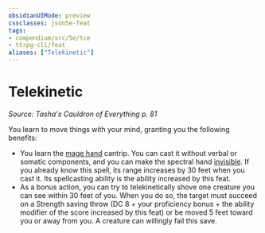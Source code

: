 ```yaml
---
obsidianUIMode: preview
cssclasses: json5e-feat
tags:
- compendium/src/5e/tce
- ttrpg-cli/feat
aliases: ["Telekinetic"]
---
```

# Telekinetic
*Source: Tasha's Cauldron of Everything p. 81*  

You learn to move things with your mind, granting you the following benefits:

- You learn the [mage hand](/3-Mechanics/CLI/spells/mage-hand.md) cantrip. You can cast it without verbal or somatic components, and you can make the spectral hand [invisible](/3-Mechanics/CLI/rules/conditions.md#invisible). If you already know this spell, its range increases by 30 feet when you cast it. Its spellcasting ability is the ability increased by this feat.  
- As a bonus action, you can try to telekinetically shove one creature you can see within 30 feet of you. When you do so, the target must succeed on a Strength saving throw (DC 8 + your proficiency bonus + the ability modifier of the score increased by this feat) or be moved 5 feet toward you or away from you. A creature can willingly fail this save.